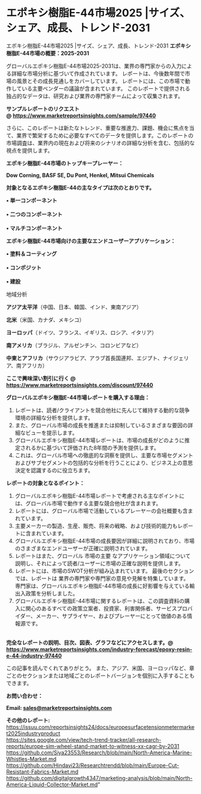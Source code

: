 # エポキシ樹脂E-44市場2025 |サイズ、シェア、成長、トレンド-2031
エポキシ樹脂E-44市場2025 |サイズ、シェア、成長、トレンド-2031
<strong><b>エポキシ樹脂E-44市場の概要：2025-2031</b></strong>

グローバルエポキシ樹脂E-44市場2025-2031は、業界の専門家からの入力による詳細な市場分析に基づいて作成されています。 レポートは、今後数年間で市場の風景とその成長見通しをカバーしています。 レポートには、この市場で動作している主要ベンダーの議論が含まれています。 このレポートで提供される独占的なデータは、研究および業界の専門家チームによって収集されます。

<strong>サンプルレポートのリクエスト @ <a href=https://www.marketreportsinsights.com/sample/97440>https://www.marketreportsinsights.com/sample/97440</a></strong>

さらに、このレポートは新たなトレンド、重要な推進力、課題、機会に焦点を当て、業界で繁栄するために必要なすべてのデータを提供します。このレポートの市場調査は、業界内の現在および将来のシナリオの詳細な分析を含む、包括的な視点を提供します。

<strong>エポキシ樹脂E-44市場のトップキープレーヤー：</strong>

<strong>Dow Corning, BASF SE, Du Pont, Henkel, Mitsui Chemicals</strong>

<strong><b>対象となるエポキシ樹脂E-44の主なタイプは次のとおりです。</b></strong>

<strong>• 単一コンポーネント<br><br>• 二つのコンポーネント<br><br>• マルチコンポーネント</strong>

<strong><b>エポキシ樹脂E-44市場向けの主要なエンドユーザーアプリケーション：</b></strong>

<strong>• 塗料＆コーティング<br><br>• コンポジット<br><br>• 建設</strong>

 地域分析

<strong><b>アジア太平洋</b></strong>（中国、日本、韓国、インド、東南アジア）

<strong><b>北米</b></strong>（米国、カナダ、メキシコ）

<strong><b>ヨーロッパ</b></strong>（ドイツ、フランス、イギリス、ロシア、イタリア）

<strong><b>南アメリカ</b></strong>（ブラジル、アルゼンチン、コロンビアなど）

<strong><b>中東とアフリカ</b></strong>（サウジアラビア、アラブ首長国連邦、エジプト、ナイジェリア、南アフリカ）

<strong>ここで興味深い割引に行く @ <a href=https://www.marketreportsinsights.com/discount/97440>https://www.marketreportsinsights.com/discount/97440</a></strong>

<strong><b>グローバルエポキシ樹脂E-44市場レポートを購入する理由：</b></strong>
<ol>
  <li>レポートは、読者/クライアントを競合他社に先んじて維持する動的な競争環境の詳細な分析を提供します。</li>
  <li>また、グローバル市場の成長を推進または抑制しているさまざまな要因の詳細なビューを提示します。</li>
  <li>グローバルエポキシ樹脂E-44市場レポートは、市場の成長がどのように推定されるかに基づいて評価された8年間の予測を提供します。</li>
  <li>これは、グローバル市場への徹底的な洞察を提供し、主要な市場セグメントおよびサブセグメントの包括的な分析を行うことにより、ビジネス上の意思決定を認識するのに役立ちます。</li>
</ol>
<strong><b>レポートの対象となるポイント：</b></strong>
<ol>
  <li>グローバルエポキシ樹脂E-44市場レポートで考慮される主なポイントには、グローバル市場で動作する主要な競合他社が含まれます。</li>
  <li>レポートには、グローバル市場で活動しているプレーヤーの会社概要も含まれています。</li>
  <li>主要メーカーの製造、生産、販売、将来の戦略、および技術的能力もレポートに含まれています。</li>
  <li>グローバルエポキシ樹脂E-44市場の成長要因が詳細に説明されており、市場のさまざまなエンドユーザーが正確に説明されています。</li>
  <li>レポートはまた、グローバル 市場の主要 なアプリケーション領域について説明し、それによって読者/ユーザーに市場の正確な説明を提供します。</li>
  <li>レポートには、市場のSWOT分析が組み込まれています。 最後のセクションでは、レポートは 業界の専門家や専門家の意見や見解を特集しています。 専門家は、グローバルエポキシ樹脂E-44市場の成長に好影響を与えている輸出入政策を分析しました。</li>
  <li>グローバルエポキシ樹脂E-44市場に関するレポートは、この調査資料の購入に関心のあるすべての政策立案者、投資家、利害関係者、サービスプロバイダー、メーカー、サプライヤー、およびプレーヤーにとって価値のある情報源です。</li>
</ol><br>
<strong>完全なレポートの説明、目次、図表、グラフなどにアクセスします。@ <a href=https://www.marketreportsinsights.com/industry-forecast/epoxy-resin-e-44-industry-97440>https://www.marketreportsinsights.com/industry-forecast/epoxy-resin-e-44-industry-97440</a></strong>

この記事を読んでくれてありがとう。 また、アジア、米国、ヨーロッパなど、章ごとのセクションまたは地域ごとのレポートバージョンを個別に入手することもできます。

<strong><b>お問い合わせ：</b></strong>

<strong>Email: </strong><a href=mailto:sales@marketreportsinsights.com><strong>sales@marketreportsinsights.com</strong></a>

<strong>その他のレポート:</strong>
<br>
<a href=https://issuu.com/reportsinsights24/docs/europesurfacetensionmetermarket2025industryproduct>https://issuu.com/reportsinsights24/docs/europesurfacetensionmetermarket2025industryproduct</a>
<br>
<a href=https://sites.google.com/view/tech-trend-tracker/all-research-reports/europe-sim-wheel-stand-market-to-witness-xx-cagr-by-2031>https://sites.google.com/view/tech-trend-tracker/all-research-reports/europe-sim-wheel-stand-market-to-witness-xx-cagr-by-2031</a>
<br>
<a href=https://github.com/Siya23553/Research/blob/main/North-America-Marine-Whistles-Market.md>https://github.com/Siya23553/Research/blob/main/North-America-Marine-Whistles-Market.md</a>
<br>
<a href=https://github.com/Hindavi23/Researchtrendd/blob/main/Europe-Cut-Resistant-Fabrics-Market.md>https://github.com/Hindavi23/Researchtrendd/blob/main/Europe-Cut-Resistant-Fabrics-Market.md</a>
<br>
<a href=https://github.com/digitalgrowth4347/marketing-analysis/blob/main/North-America-Liquid-Collector-Market.md>https://github.com/digitalgrowth4347/marketing-analysis/blob/main/North-America-Liquid-Collector-Market.md</a>"
